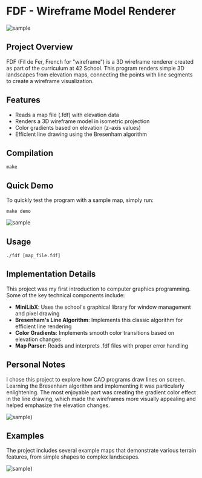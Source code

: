 # FDF - Wireframe Model Renderer

![sample](https://github.com/isilva-t/42.Mile.2_mini.projects/blob/main/06_fdf/assets/01.png)

## Project Overview

FDF (Fil de Fer, French for "wireframe") is a 3D wireframe renderer created as part of the curriculum at 42 School. This program renders simple 3D landscapes from elevation maps, connecting the points with line segments to create a wireframe visualization.

## Features

- Reads a map file (.fdf) with elevation data
- Renders a 3D wireframe model in isometric projection
- Color gradients based on elevation (z-axis values)
- Efficient line drawing using the Bresenham algorithm

## Compilation

```
make
```

## Quick Demo

To quickly test the program with a sample map, simply run:

```
make demo
```
![sample](https://github.com/isilva-t/42.Mile.2_mini.projects/blob/main/06_fdf/assets/022.png)

## Usage

```
./fdf [map_file.fdf]
```

## Implementation Details

This project was my first introduction to computer graphics programming. Some of the key technical components include:

- **MiniLibX**: Uses the school's graphical library for window management and pixel drawing
- **Bresenham's Line Algorithm**: Implements this classic algorithm for efficient line rendering
- **Color Gradients**: Implements smooth color transitions based on elevation changes
- **Map Parser**: Reads and interprets .fdf files with proper error handling

## Personal Notes

I chose this project to explore how CAD programs draw lines on screen. Learning the Bresenham algorithm and implementing it was particularly enlightening. The most enjoyable part was creating the gradient color effect in the line drawing, which made the wireframes more visually appealing and helped emphasize the elevation changes.

![sample](https://github.com/isilva-t/42.Mile.2_mini.projects/blob/main/06_fdf/assets/04.png))

## Examples

The project includes several example maps that demonstrate various terrain features, from simple shapes to complex landscapes.

![sample](https://github.com/isilva-t/42.Mile.2_mini.projects/blob/main/06_fdf/assets/03.png))
